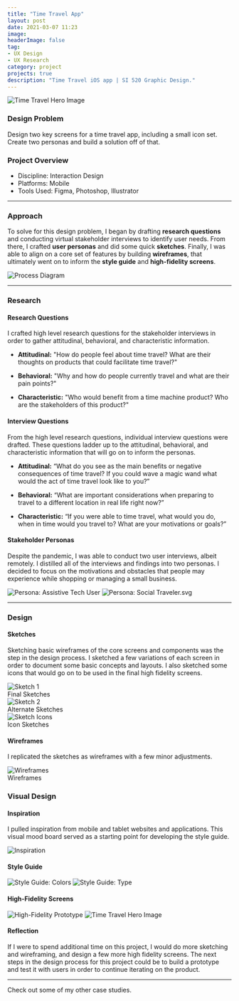 ```yaml
---
title: "Time Travel App"
layout: post
date: 2021-03-07 11:23
image:
headerImage: false
tag:
- UX Design
- UX Research
category: project
projects: true
description: "Time Travel iOS app | SI 520 Graphic Design."
---
```


<img src="https://nicholasgiles.com/assets/images/timetravel/heroimage.png" alt="Time Travel Hero Image" class = "bigger-image"/>

### Design Problem

Design two key screens for a time travel app, including a small icon set. Create two personas and build a solution off of that.

### Project Overview
* Discipline: Interaction Design
* Platforms: Mobile
* Tools Used: Figma, Photoshop, Illustrator

---

### Approach

To solve for this design problem, I began by drafting **research questions** and conducting virtual stakeholder interviews to identify user needs. From there, I crafted **user personas** and did some quick **sketches**. Finally, I was able to align on a core set of features by building **wireframes**, that ultimately went on to inform the **style guide** and **high-fidelity screens**.

<img src="https://nicholasgiles.com/assets/images/timetravel/process-diagram.svg" alt="Process Diagram" class = "bigger-image"/>

---

### Research

#### Research Questions

I crafted high level research questions for the stakeholder interviews in order to gather attitudinal, behavioral, and characteristic information.

* **Attitudinal:** "How do people feel about time travel? What are their thoughts on products that could facilitate time travel?"

* **Behavioral:** "Why and how do people currently travel and what are their pain points?"

* **Characteristic:** "Who would benefit from a time machine product? Who are the stakeholders of this product?"


#### Interview Questions

From the high level research questions, individual interview questions were drafted. These questions ladder up to the attitudinal, behavioral, and characteristic information that will go on to inform the personas.

* **Attitudinal:** “What do you see as the main benefits or negative consequences of time travel? If you could wave a magic wand what would the act of time travel look like to you?”

* **Behavioral:** “What are important considerations when preparing to travel to a different location in real life right now?”

* **Characteristic:** “If you were able to time travel, what would you do, when in time would you travel to? What are your motivations or goals?”

#### Stakeholder Personas

Despite the pandemic, I was able to conduct two user interviews, albeit remotely. I distilled all of the interviews and findings into two personas. I decided to focus on the motivations and obstacles that people may experience while shopping or managing a small business.

<img src="https://nicholasgiles.com/assets/images/timetravel/persona_assistive-tech-user.svg" alt="Persona: Assistive Tech User" class = "bigger-image"/>

<img src="https://nicholasgiles.com/assets/images/timetravel/persona_social-traveler.svg" alt="Persona: Social Traveler.svg" class = "bigger-image"/>

---

### Design

#### Sketches

Sketching basic wireframes of the core screens and components was the step in the design process. I sketched a few variations of each screen in order to document some basic concepts and layouts. I also sketched some icons that would go on to be used in the final high fidelity screens.

<img src="https://nicholasgiles.com/assets/images/timetravel/sketch1.png" alt="Sketch 1" class = "partialwidth"/>
<figcaption>Final Sketches</figcaption>

<img src="https://nicholasgiles.com/assets/images/timetravel/sketch2.png" alt="Sketch 2" class = "partialwidth"/>
<figcaption>Alternate Sketches</figcaption>

<img src="https://nicholasgiles.com/assets/images/timetravel/sketch_icons.png" alt="Sketch Icons" class = "partialwidth"/>
<figcaption>Icon Sketches</figcaption>

#### Wireframes

I replicated the sketches as wireframes with a few minor adjustments.

<img src="https://nicholasgiles.com/assets/images/timetravel/wireframes.svg" alt="Wireframes" class = "bigger-image"/>
<figcaption>Wireframes</figcaption>

### Visual Design

#### Inspiration

I pulled inspiration from mobile and tablet websites and applications. This visual mood board served as a starting point for developing the style guide.

<img src="https://nicholasgiles.com/assets/images/timetravel/inspo.svg" alt="Inspiration" class = "bigger-image"/>

#### Style Guide
<img src="https://nicholasgiles.com/assets/images/timetravel/style-guide-colors.svg" alt="Style Guide: Colors" class = "bigger-image"/>

<img src="https://nicholasgiles.com/assets/images/timetravel/style-guide-type.svg" alt="Style Guide: Type" class = "bigger-image"/>


#### High-Fidelity Screens

<img src="https://nicholasgiles.com/assets/images/timetravel/hifi.svg" alt="High-Fidelity Prototype" class = "bigger-image"/>

<img src="https://nicholasgiles.com/assets/images/timetravel/product_marketing_slide.svg" alt="Time Travel Hero Image" class = "bigger-image"/>

#### Reflection

If I were to spend additional time on this project, I would do more sketching and wireframing, and design a few more high fidelity screens. The next steps in the design process for this project could be to build a prototype and test it with users in order to continue iterating on the product.

---

Check out some of my other <span class="evidence"><a href="https://nicholasgiles.com/projects/" style="text-decoration: none">case studies</a></span>.
